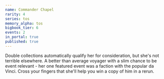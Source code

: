 ```yaml
---
name: Commander Chapel
rarity: 4
series: tos
memory_alpha: tos
bigbook_tier: 6
events: 2
in_portal: true
published: true
---
```


Double collections automatically qualify her for consideration, but she's not terrible elsewhere. A better than average voyager with a slim chance to be event relevant - her one featured event was a faction with the popular da Vinci. Cross your fingers that she'll help you win a copy of him in a rerun.

